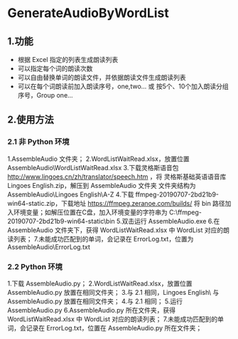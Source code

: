 # GenerateAudioByWordList
## 1.功能
* 根据 Excel 指定的列表生成朗读列表
* 可以指定每个词的朗读次数
* 可以自由替换单词的朗读文件，并依据朗读文件生成朗读列表
* 可以在每个词朗读前加入朗读序号，one,two... 或 按5个、10个加入朗读分组序号，Group one...

## 2.使用方法
### 2.1 非 Python 环境
1.AssembleAudio 文件夹；
2.WordListWaitRead.xlsx，放置位置 AssembleAudio\WordListWaitRead.xlsx
3.下载灵格斯语音包 http://www.lingoes.cn/zh/translator/speech.htm ，将 灵格斯基础英语语音库 Lingoes English.zip，解压到 AssembleAudio 文件夹
文件夹结构为 AssembleAudio\Lingoes English\A-Z
4.下载 ffmpeg-20190707-2bd21b9-win64-static.zip，下载地址 https://ffmpeg.zeranoe.com/builds/
将 bin 路径加入环境变量；如解压位置在C盘，加入环境变量的字符串为 C:\ffmpeg-20190707-2bd21b9-win64-static\bin
5.双击运行 AssembleAudio.exe
6.在 AssembleAudio 文件夹下，获得 WordListWaitRead.xlsx 中 WordList 对应的朗读列表；
7.未能成功匹配到的单词，会记录在 ErrorLog.txt，位置为 AssembleAudio\ErrorLog.txt

### 2.2 Python 环境
1.下载 AssembleAudio.py；
2.WordListWaitRead.xlsx，放置位置 AssembleAudio.py 放置在相同文件夹；
3.与 2.1 相同，Lingoes English\ 与 AssembleAudio.py 放置在相同文件夹；
4.与 2.1 相同；
5.运行 AssembleAudio.py
6.AssembleAudio.py 所在文件夹，获得 WordListWaitRead.xlsx 中 WordList 对应的朗读列表；
7.未能成功匹配到的单词，会记录在 ErrorLog.txt，位置在 AssembleAudio.py 所在文件夹；

